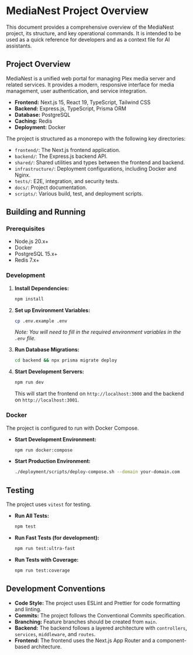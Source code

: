 # MediaNest Project Overview

This document provides a comprehensive overview of the MediaNest project, its structure, and key operational commands. It is intended to be used as a quick reference for developers and as a context file for AI assistants.

## Project Overview

MediaNest is a unified web portal for managing Plex media server and related services. It provides a modern, responsive interface for media management, user authentication, and service integration.

- **Frontend:** Next.js 15, React 19, TypeScript, Tailwind CSS
- **Backend:** Express.js, TypeScript, Prisma ORM
- **Database:** PostgreSQL
- **Caching:** Redis
- **Deployment:** Docker

The project is structured as a monorepo with the following key directories:

- `frontend/`: The Next.js frontend application.
- `backend/`: The Express.js backend API.
- `shared/`: Shared utilities and types between the frontend and backend.
- `infrastructure/`: Deployment configurations, including Docker and Nginx.
- `tests/`: E2E, integration, and security tests.
- `docs/`: Project documentation.
- `scripts/`: Various build, test, and deployment scripts.

## Building and Running

### Prerequisites

- Node.js 20.x+
- Docker
- PostgreSQL 15.x+
- Redis 7.x+

### Development

1.  **Install Dependencies:**

    ```bash
    npm install
    ```

2.  **Set up Environment Variables:**

    ```bash
    cp .env.example .env
    ```

    _Note: You will need to fill in the required environment variables in the `.env` file._

3.  **Run Database Migrations:**

    ```bash
    cd backend && npx prisma migrate deploy
    ```

4.  **Start Development Servers:**
    ```bash
    npm run dev
    ```
    This will start the frontend on `http://localhost:3000` and the backend on `http://localhost:3001`.

### Docker

The project is configured to run with Docker Compose.

- **Start Development Environment:**

  ```bash
  npm run docker:compose
  ```

- **Start Production Environment:**
  ```bash
  ./deployment/scripts/deploy-compose.sh --domain your-domain.com
  ```

## Testing

The project uses `vitest` for testing.

- **Run All Tests:**

  ```bash
  npm test
  ```

- **Run Fast Tests (for development):**

  ```bash
  npm run test:ultra-fast
  ```

- **Run Tests with Coverage:**
  ```bash
  npm run test:coverage
  ```

## Development Conventions

- **Code Style:** The project uses ESLint and Prettier for code formatting and linting.
- **Commits:** The project follows the Conventional Commits specification.
- **Branching:** Feature branches should be created from `main`.
- **Backend:** The backend follows a layered architecture with `controllers`, `services`, `middleware`, and `routes`.
- **Frontend:** The frontend uses the Next.js App Router and a component-based architecture.

